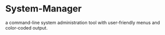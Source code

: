 # System-Manager
a command-line system administration tool with user-friendly menus and color-coded output.
